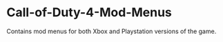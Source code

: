 Call-of-Duty-4-Mod-Menus
========================

Contains mod menus for both Xbox and Playstation versions of the game. 
